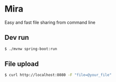 # Mira

Easy and fast file sharing from command line

## Dev run

```bash
$ ./mvnw spring-boot:run
```

## File upload

```bash
$ curl http://localhost:8080 -F "file=@your_file"
```
